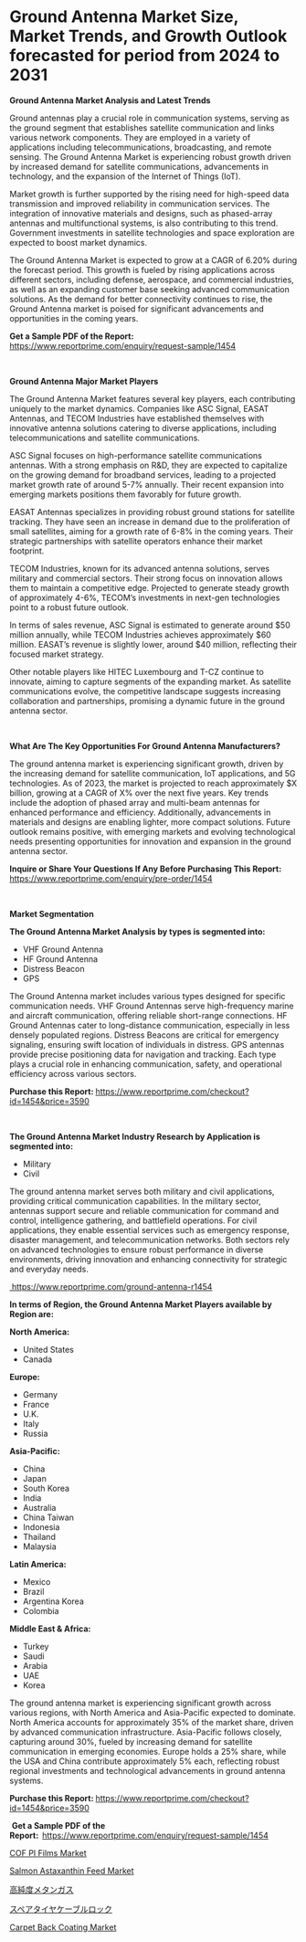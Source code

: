 <p><h1>Ground Antenna Market Size, Market Trends, and Growth Outlook forecasted for period from 2024 to 2031</h1></p><p><strong>Ground Antenna Market Analysis and Latest Trends</strong></p>
<p><p>Ground antennas play a crucial role in communication systems, serving as the ground segment that establishes satellite communication and links various network components. They are employed in a variety of applications including telecommunications, broadcasting, and remote sensing. The Ground Antenna Market is experiencing robust growth driven by increased demand for satellite communications, advancements in technology, and the expansion of the Internet of Things (IoT).</p><p>Market growth is further supported by the rising need for high-speed data transmission and improved reliability in communication services. The integration of innovative materials and designs, such as phased-array antennas and multifunctional systems, is also contributing to this trend. Government investments in satellite technologies and space exploration are expected to boost market dynamics.</p><p>The Ground Antenna Market is expected to grow at a CAGR of 6.20% during the forecast period. This growth is fueled by rising applications across different sectors, including defense, aerospace, and commercial industries, as well as an expanding customer base seeking advanced communication solutions. As the demand for better connectivity continues to rise, the Ground Antenna market is poised for significant advancements and opportunities in the coming years.</p></p>
<p><strong>Get a Sample PDF of the Report:&nbsp;</strong> <a href="https://www.reportprime.com/enquiry/request-sample/1454">https://www.reportprime.com/enquiry/request-sample/1454</a></p>
<p>&nbsp;</p>
<p><strong>Ground Antenna Major Market Players</strong></p>
<p><p>The Ground Antenna Market features several key players, each contributing uniquely to the market dynamics. Companies like ASC Signal, EASAT Antennas, and TECOM Industries have established themselves with innovative antenna solutions catering to diverse applications, including telecommunications and satellite communications.</p><p>ASC Signal focuses on high-performance satellite communications antennas. With a strong emphasis on R&D, they are expected to capitalize on the growing demand for broadband services, leading to a projected market growth rate of around 5-7% annually. Their recent expansion into emerging markets positions them favorably for future growth.</p><p>EASAT Antennas specializes in providing robust ground stations for satellite tracking. They have seen an increase in demand due to the proliferation of small satellites, aiming for a growth rate of 6-8% in the coming years. Their strategic partnerships with satellite operators enhance their market footprint.</p><p>TECOM Industries, known for its advanced antenna solutions, serves military and commercial sectors. Their strong focus on innovation allows them to maintain a competitive edge. Projected to generate steady growth of approximately 4-6%, TECOM’s investments in next-gen technologies point to a robust future outlook.</p><p>In terms of sales revenue, ASC Signal is estimated to generate around $50 million annually, while TECOM Industries achieves approximately $60 million. EASAT’s revenue is slightly lower, around $40 million, reflecting their focused market strategy.</p><p>Other notable players like HITEC Luxembourg and T-CZ continue to innovate, aiming to capture segments of the expanding market. As satellite communications evolve, the competitive landscape suggests increasing collaboration and partnerships, promising a dynamic future in the ground antenna sector.</p></p>
<p>&nbsp;</p>
<p><strong>What Are The Key Opportunities For Ground Antenna Manufacturers?</strong></p>
<p><p>The ground antenna market is experiencing significant growth, driven by the increasing demand for satellite communication, IoT applications, and 5G technologies. As of 2023, the market is projected to reach approximately $X billion, growing at a CAGR of X% over the next five years. Key trends include the adoption of phased array and multi-beam antennas for enhanced performance and efficiency. Additionally, advancements in materials and designs are enabling lighter, more compact solutions. Future outlook remains positive, with emerging markets and evolving technological needs presenting opportunities for innovation and expansion in the ground antenna sector.</p></p>
<p><strong>Inquire or Share Your Questions If Any Before Purchasing This Report:</strong> <a href="https://www.reportprime.com/enquiry/pre-order/1454">https://www.reportprime.com/enquiry/pre-order/1454</a></p>
<p>&nbsp;</p>
<p><strong>Market Segmentation</strong></p>
<p><strong>The Ground Antenna Market Analysis by types is segmented into:</strong></p>
<p><ul><li>VHF Ground Antenna</li><li>HF Ground Antenna</li><li>Distress Beacon</li><li>GPS</li></ul></p>
<p><p>The Ground Antenna market includes various types designed for specific communication needs. VHF Ground Antennas serve high-frequency marine and aircraft communication, offering reliable short-range connections. HF Ground Antennas cater to long-distance communication, especially in less densely populated regions. Distress Beacons are critical for emergency signaling, ensuring swift location of individuals in distress. GPS antennas provide precise positioning data for navigation and tracking. Each type plays a crucial role in enhancing communication, safety, and operational efficiency across various sectors.</p></p>
<p><strong>Purchase this Report:&nbsp;</strong><a href="https://www.reportprime.com/checkout?id=1454&price=3590">https://www.reportprime.com/checkout?id=1454&price=3590</a></p>
<p>&nbsp;</p>
<p><strong>The Ground Antenna Market Industry Research by Application is segmented into:</strong></p>
<p><ul><li>Military</li><li>Civil</li></ul></p>
<p><p>The ground antenna market serves both military and civil applications, providing critical communication capabilities. In the military sector, antennas support secure and reliable communication for command and control, intelligence gathering, and battlefield operations. For civil applications, they enable essential services such as emergency response, disaster management, and telecommunication networks. Both sectors rely on advanced technologies to ensure robust performance in diverse environments, driving innovation and enhancing connectivity for strategic and everyday needs.</p></p>
<p><a href="https://www.reportprime.com/ground-antenna-r1454">&nbsp;https://www.reportprime.com/ground-antenna-r1454</a></p>
<p><strong>In terms of Region, the Ground Antenna Market Players available by Region are:</strong></p>
<p>
    <p> <strong> North America: </strong>
        <ul>
            <li>United States</li>
            <li>Canada</li>
        </ul>
        </p> 
    <p> <strong> Europe: </strong>
        <ul>
            <li>Germany</li>
            <li>France</li>
            <li>U.K.</li>
            <li>Italy</li>
            <li>Russia</li>
        </ul>
        </p> 
    <p> <strong> Asia-Pacific: </strong>
        <ul>
            <li>China</li>
            <li>Japan</li>
            <li>South Korea</li>
            <li>India</li>
            <li>Australia</li>
            <li>China Taiwan</li>
            <li>Indonesia</li>
            <li>Thailand</li>
            <li>Malaysia</li>
        </ul>
        </p> 
    <p> <strong> Latin America: </strong>
        <ul>
            <li>Mexico</li>
            <li>Brazil</li>
            <li>Argentina Korea</li>
            <li>Colombia</li>
        </ul>
        </p> 
    <p> <strong> Middle East & Africa: </strong>
        <ul>
            <li>Turkey</li>
            <li>Saudi</li>
            <li>Arabia</li>
            <li>UAE</li>
            <li>Korea</li>
        </ul>
    </p>
    </p>
<p><p>The ground antenna market is experiencing significant growth across various regions, with North America and Asia-Pacific expected to dominate. North America accounts for approximately 35% of the market share, driven by advanced communication infrastructure. Asia-Pacific follows closely, capturing around 30%, fueled by increasing demand for satellite communication in emerging economies. Europe holds a 25% share, while the USA and China contribute approximately 5% each, reflecting robust regional investments and technological advancements in ground antenna systems.</p></p>
<p><strong>Purchase this Report: </strong><a href="https://www.reportprime.com/checkout?id=1454&price=3590">https://www.reportprime.com/checkout?id=1454&price=3590</a></p>
<p>&nbsp;<strong>Get a Sample PDF of the Report:&nbsp;&nbsp;</strong><a href="https://www.reportprime.com/enquiry/request-sample/1454">https://www.reportprime.com/enquiry/request-sample/1454</a></p>
<p><strong></strong></p>
<p><p><a href="https://issuu.com/reportprime-2/docs/cof-pi-films-market-size-2030.pptx_fd4df07f59dd3d">COF PI Films Market</a></p><p><a href="https://issuu.com/reportprime-2/docs/salmon-astaxanthin-feed-market-size_ff0d1ad96264c3">Salmon Astaxanthin Feed Market</a></p><p><a href="https://medium.com/@royfoote921/2024%E5%B9%B4%E3%81%8B%E3%82%892031%E5%B9%B4%E3%81%BE%E3%81%A7%E3%81%AE%E6%9C%9F%E9%96%93%E3%81%AB%E3%81%8A%E3%81%91%E3%82%8B%E3%82%B0%E3%83%AD%E3%83%BC%E3%83%90%E3%83%AB%E9%AB%98%E7%B4%94%E5%BA%A6%E3%83%A1%E3%82%BF%E3%83%B3%E3%82%AC%E3%82%B9%E5%B8%82%E5%A0%B4%E3%81%AE%E6%A9%9F%E4%BC%9A%E3%81%A8%E4%BA%88%E6%B8%AC-6dbe5cfc21e8">高純度メタンガス</a></p><p><a href="https://medium.com/@scotttyesha/%E3%82%B0%E3%83%AD%E3%83%BC%E3%83%90%E3%83%AB%E3%82%B9%E3%83%9A%E3%82%A2%E3%82%BF%E3%82%A4%E3%83%A4%E3%82%B1%E3%83%BC%E3%83%96%E3%83%AB%E3%83%AD%E3%83%83%E3%82%AF%E5%B8%82%E5%A0%B4%E3%81%AE%E6%A9%9F%E4%BC%9A%E3%81%A8%E5%B8%82%E5%A0%B4%E3%81%AE%E8%AA%B2%E9%A1%8C-2024%E5%B9%B4-2031%E5%B9%B4-1a6078678b86">スペアタイヤケーブルロック</a></p><p><a href="https://www.linkedin.com/pulse/carpet-back-coating-market2024-2031-industry-insights-investment-cbqdc?trackingId=i0CNJo%2B8QYGZAqmOaBmvjw%3D%3D">Carpet Back Coating Market</a></p></p>